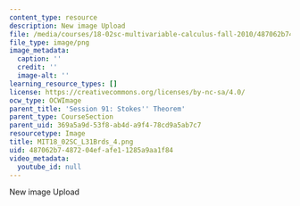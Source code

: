 ```yaml
---
content_type: resource
description: New image Upload
file: /media/courses/18-02sc-multivariable-calculus-fall-2010/487062b7487204efafe11285a9aa1f84_MIT18_02SC_L31Brds_4.png
file_type: image/png
image_metadata:
  caption: ''
  credit: ''
  image-alt: ''
learning_resource_types: []
license: https://creativecommons.org/licenses/by-nc-sa/4.0/
ocw_type: OCWImage
parent_title: 'Session 91: Stokes'' Theorem'
parent_type: CourseSection
parent_uid: 369a5a9d-53f8-ab4d-a9f4-78cd9a5ab7c7
resourcetype: Image
title: MIT18_02SC_L31Brds_4.png
uid: 487062b7-4872-04ef-afe1-1285a9aa1f84
video_metadata:
  youtube_id: null
---
```

New image Upload